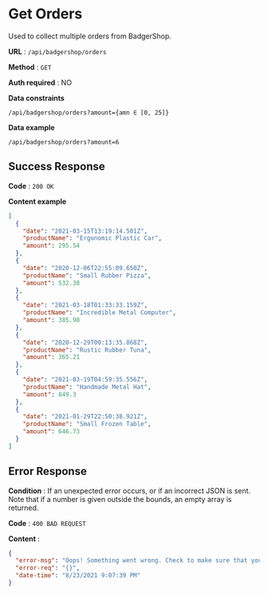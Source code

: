 # Get Orders

Used to collect multiple orders from BadgerShop.

**URL** : `/api/badgershop/orders`

**Method** : `GET`

**Auth required** : NO

**Data constraints**

```
/api/badgershop/orders?amount={amn ∈ [0, 25]}
```

**Data example**

```
/api/badgershop/orders?amount=6
```

## Success Response

**Code** : `200 OK`

**Content example**

```json
[
  {
    "date": "2021-03-15T13:19:14.501Z",
    "productName": "Ergonomic Plastic Car",
    "amount": 295.54
  },
  {
    "date": "2020-12-06T22:55:09.650Z",
    "productName": "Small Rubber Pizza",
    "amount": 532.38
  },
  {
    "date": "2021-03-18T01:33:33.159Z",
    "productName": "Incredible Metal Computer",
    "amount": 385.98
  },
  {
    "date": "2020-12-29T00:13:35.868Z",
    "productName": "Rustic Rubber Tuna",
    "amount": 365.21
  },
  {
    "date": "2021-03-19T04:59:35.556Z",
    "productName": "Handmade Metal Hat",
    "amount": 849.3
  },
  {
    "date": "2021-01-29T22:50:38.921Z",
    "productName": "Small Frozen Table",
    "amount": 646.73
  }
]
```

## Error Response

**Condition** : If an unexpected error occurs, or if an incorrect JSON is sent. Note that if a number is given outside the bounds, an empty array is returned.

**Code** : `400 BAD REQUEST`

**Content** :

```json
{
  "error-msg": "Oops! Something went wrong. Check to make sure that you are sending a valid request. Your recieved request is provided below. If it is empty, then it was most likely not provided or malformed. If you have verified that your request is valid, please contact a CS571 administrator.",
  "error-req": "{}",
  "date-time": "8/23/2021 9:07:39 PM"
}
```
